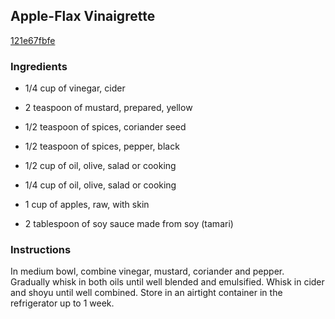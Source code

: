 ## Apple-Flax Vinaigrette

[121e67fbfe](http://www.vegetariantimes.com/recipe/apple-flax-vinaigrette/)

### Ingredients

 - 1/4 cup of vinegar, cider

 - 2 teaspoon of mustard, prepared, yellow

 - 1/2 teaspoon of spices, coriander seed

 - 1/2 teaspoon of spices, pepper, black

 - 1/2 cup of oil, olive, salad or cooking

 - 1/4 cup of oil, olive, salad or cooking

 - 1 cup of apples, raw, with skin

 - 2 tablespoon of soy sauce made from soy (tamari)

### Instructions

In medium bowl, combine vinegar, mustard, coriander and pepper. Gradually whisk in both oils until well blended and emulsified. Whisk in cider and shoyu until well combined. Store in an airtight container in the refrigerator up to 1 week.